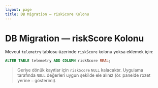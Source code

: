 ```yaml
---
layout: page
title: DB Migration — riskScore Kolonu
---
```


# DB Migration — riskScore Kolonu

Mevcut `telemetry` tablosu üzerinde `riskScore` kolonu yoksa eklemek için:

```sql
ALTER TABLE telemetry ADD COLUMN riskScore REAL;
```

> Geriye dönük kayıtlar için `riskScore` `NULL` kalacaktır. Uygulama tarafında `NULL` değerleri uygun şekilde ele alınız (ör. panelde rozet yerine `—` gösterimi).
